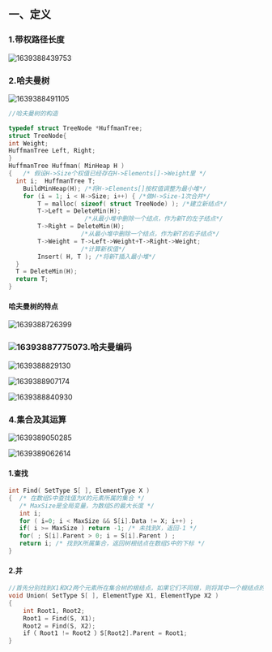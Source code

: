 ## 一、定义

### 1.带权路径长度

![1639388439753](https://haoming2003.oss-cn-hangzhou.aliyuncs.com/1639388439753.png)

### 2.哈夫曼树

![1639388491105](https://haoming2003.oss-cn-hangzhou.aliyuncs.com/1639388491105.png)

```c
//哈夫曼树的构造

typedef struct TreeNode *HuffmanTree;
struct TreeNode{
int Weight;
HuffmanTree Left, Right;
}
HuffmanTree Huffman( MinHeap H )
{   /* 假设H->Size个权值已经存在H->Elements[]->Weight里 */
  int i;  HuffmanTree T;
    BuildMinHeap(H); /*将H->Elements[]按权值调整为最小堆*/
    for (i = 1; i < H->Size; i++) { /*做H->Size-1次合并*/
        T = malloc( sizeof( struct TreeNode) ); /*建立新结点*/
        T->Left = DeleteMin(H);
                     /*从最小堆中删除一个结点，作为新T的左子结点*/
        T->Right = DeleteMin(H);
                    /*从最小堆中删除一个结点，作为新T的右子结点*/
        T->Weight = T->Left->Weight+T->Right->Weight;
                    /*计算新权值*/
        Insert( H, T ); /*将新T插入最小堆*/
  }
  T = DeleteMin(H);
  return T;
}

```

#### 哈夫曼树的特点

![1639388726399](https://haoming2003.oss-cn-hangzhou.aliyuncs.com/1639388726399.png)

### ![1639388777507](https://haoming2003.oss-cn-hangzhou.aliyuncs.com/1639388777507.png)3.哈夫曼编码

![1639388829130](https://haoming2003.oss-cn-hangzhou.aliyuncs.com/1639388829130.png)

![1639388907174](https://haoming2003.oss-cn-hangzhou.aliyuncs.com/1639388907174.png)

![1639388840930](https://haoming2003.oss-cn-hangzhou.aliyuncs.com/1639388840930.png)

### 4.集合及其运算

![1639389050285](https://haoming2003.oss-cn-hangzhou.aliyuncs.com/1639389050285.png)

![1639389062614](https://haoming2003.oss-cn-hangzhou.aliyuncs.com/1639389062614.png)

#### 1.查找

```c
int Find( SetType S[ ], ElementType X )
{  /* 在数组S中查找值为X的元素所属的集合 */
   /* MaxSize是全局变量，为数组S的最大长度 */
   int i;
   for ( i=0; i < MaxSize && S[i].Data != X; i++) ;
   if( i >= MaxSize ) return -1; /* 未找到X，返回-1 */
   for( ; S[i].Parent > 0; i = S[i].Parent ) ;
   return i; /* 找到X所属集合，返回树根结点在数组S中的下标 */
}
```

#### 2.并

```c
//首先分别找到X1和X2两个元素所在集合树的根结点，如果它们不同根，则将其中一个根结点的父结点指针设置成另一个根结点的数组下标就行了。
void Union( SetType S[ ], ElementType X1, ElementType X2 )
{
    int Root1, Root2;
    Root1 = Find(S, X1);
    Root2 = Find(S, X2);
    if（ Root1 != Root2 ）S[Root2].Parent = Root1;
}
```

